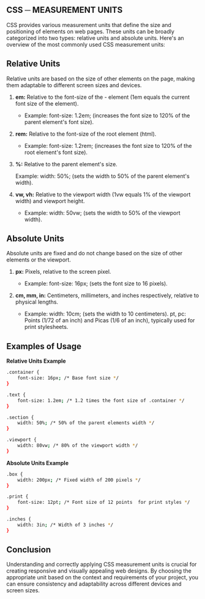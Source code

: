 ## CSS ─ MEASUREMENT UNITS

CSS provides various measurement units that define the size and positioning of elements on web pages. These units can be broadly categorized into two types: relative units and absolute units. Here's an overview of the most commonly used CSS measurement units:

## Relative Units
Relative units are based on the size of other elements on the page, making them adaptable to different screen sizes and devices.

1. **em:** Relative to the font-size of the -  element (1em equals the current font size of the element).

    - Example: font-size: 1.2em; (increases the font size to 120% of the parent element's font size).

2. **rem:** Relative to the font-size of the root element (html).

    - Example: font-size: 1.2rem; (increases the font size to 120% of the root element's font size).

3. **%:** Relative to the parent element's size.

    Example: width: 50%; (sets the width to 50% of the parent element's width).

4. **vw, vh:** Relative to the viewport width (1vw equals 1% of the viewport width) and viewport height.

    - Example: width: 50vw; (sets the width to 50% of the viewport width).

## Absolute Units
Absolute units are fixed and do not change based on the size of other elements or the viewport.

1. **px:** Pixels, relative to the screen pixel.

    - Example: font-size: 16px; (sets the font size to 16 pixels).

2. **cm, mm, in:** Centimeters, millimeters, and inches respectively, relative to physical lengths.

    - Example: width: 10cm; (sets the width to 10 centimeters).
pt, pc: Points (1/72 of an inch) and Picas (1/6 of an inch), typically used for print stylesheets.

## Examples of Usage

**Relative Units Example**

```bash
.container {
    font-size: 16px; /* Base font size */
}

.text {
    font-size: 1.2em; /* 1.2 times the font size of .container */
}

.section {
    width: 50%; /* 50% of the parent elements width */
}

.viewport {
    width: 80vw; /* 80% of the viewport width */
}
```

**Absolute Units Example**

```bash
.box {
    width: 200px; /* Fixed width of 200 pixels */
}

.print {
    font-size: 12pt; /* Font size of 12 points  for print styles */
}

.inches {
    width: 3in; /* Width of 3 inches */
}
```

## Conclusion

Understanding and correctly applying CSS measurement units is crucial for creating responsive and visually appealing web designs. By choosing the appropriate unit based on the context and requirements of your project, you can ensure consistency and adaptability across different devices and screen sizes.